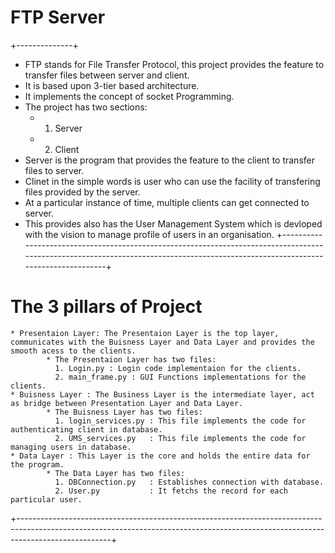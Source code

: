 # FTP Server
+--------------+
* FTP stands for File Transfer Protocol, this project provides the feature to transfer files between server and client.
* It is based upon 3-tier based architecture.
* It implements the concept of socket Programming.
* The project has two sections: 
  * 1. Server
  * 2. Client
* Server is the program that provides the feature to the client to transfer files to server.
* Clinet in the simple words is user who can use the facility of transfering files provided by the server.
* At a particular instance of time, multiple clients can get connected to server.
* This provides also has the User Management System which is devloped with the vision to manage profile of users in an organisation.
+----------------------------------------------------------------------------------------------------------------------------------------------------------------------------------+
# The 3 pillars of Project
    * Presentaion Layer: The Presentaion Layer is the top layer, communicates with the Buisness Layer and Data Layer and provides the smooth acess to the clients.
            * The Presentaion Layer has two files:
              1. Login.py : Login code implementaion for the clients.
              2. main_frame.py : GUI Functions implementations for the clients.
    * Buisness Layer : The Business Layer is the intermediate layer, act as bridge between Presentation Layer and Data Layer.
            * The Buisness Layer has two files:
              1. login_services.py : This file implements the code for authenticating client in database.
              2. UMS_services.py   : This file implements the code for managing users in database.
    * Data Layer : This Layer is the core and holds the entire data for the program.
            * The Data Layer has two files:
              1. DBConnection.py   : Establishes connection with database.
              2. User.py           : It fetchs the record for each particular user.
+-----------------------------------------------------------------------------------------------------------------------------------------------------------------------------------+

              
